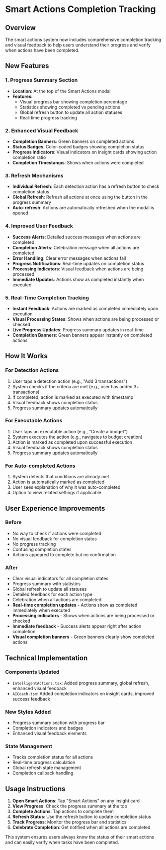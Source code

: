 # Smart Actions Completion Tracking

## Overview

The smart actions system now includes comprehensive completion tracking and visual feedback to help users understand their progress and verify when actions have been completed.

## New Features

### 1. Progress Summary Section

- **Location**: At the top of the Smart Actions modal
- **Features**:
  - Visual progress bar showing completion percentage
  - Statistics showing completed vs pending actions
  - Global refresh button to update all action statuses
  - Real-time progress tracking

### 2. Enhanced Visual Feedback

- **Completion Banners**: Green banners on completed actions
- **Status Badges**: Color-coded badges showing completion status
- **Progress Indicators**: Visual indicators on insight cards showing action completion ratio
- **Completion Timestamps**: Shows when actions were completed

### 3. Refresh Mechanisms

- **Individual Refresh**: Each detection action has a refresh button to check completion status
- **Global Refresh**: Refresh all actions at once using the button in the progress summary
- **Auto-refresh**: Actions are automatically refreshed when the modal is opened

### 4. Improved User Feedback

- **Success Alerts**: Detailed success messages when actions are completed
- **Completion Alerts**: Celebration message when all actions are completed
- **Error Handling**: Clear error messages when actions fail
- **Progress Notifications**: Real-time updates on completion status
- **Processing Indicators**: Visual feedback when actions are being processed
- **Immediate Updates**: Actions show as completed instantly when executed

### 5. Real-Time Completion Tracking

- **Instant Feedback**: Actions are marked as completed immediately upon execution
- **Visual Processing States**: Shows when actions are being processed or checked
- **Live Progress Updates**: Progress summary updates in real-time
- **Completion Banners**: Green banners appear instantly on completed actions

## How It Works

### For Detection Actions

1. User taps a detection action (e.g., "Add 3 transactions")
2. System checks if the criteria are met (e.g., user has added 3+ transactions)
3. If completed, action is marked as executed with timestamp
4. Visual feedback shows completion status
5. Progress summary updates automatically

### For Executable Actions

1. User taps an executable action (e.g., "Create a budget")
2. System executes the action (e.g., navigates to budget creation)
3. Action is marked as completed upon successful execution
4. Visual feedback shows completion status
5. Progress summary updates automatically

### For Auto-completed Actions

1. System detects that conditions are already met
2. Action is automatically marked as completed
3. User sees explanation of why it was auto-completed
4. Option to view related settings if applicable

## User Experience Improvements

### Before

- No way to check if actions were completed
- No visual feedback for completion status
- No progress tracking
- Confusing completion states
- Actions appeared to complete but no confirmation

### After

- Clear visual indicators for all completion states
- Progress summary with statistics
- Global refresh to update all statuses
- Detailed feedback for each action type
- Celebration when all actions are completed
- **Real-time completion updates** - Actions show as completed immediately when executed
- **Processing indicators** - Shows when actions are being processed or checked
- **Immediate feedback** - Success alerts appear right after action completion
- **Visual completion banners** - Green banners clearly show completed actions

## Technical Implementation

### Components Updated

- `IntelligentActions.tsx`: Added progress summary, global refresh, enhanced visual feedback
- `AICoach.tsx`: Added completion indicators on insight cards, improved success feedback

### New Styles Added

- Progress summary section with progress bar
- Completion indicators and badges
- Enhanced visual feedback elements

### State Management

- Tracks completion status for all actions
- Real-time progress calculation
- Global refresh state management
- Completion callback handling

## Usage Instructions

1. **Open Smart Actions**: Tap "Smart Actions" on any insight card
2. **View Progress**: Check the progress summary at the top
3. **Complete Actions**: Tap actions to complete them
4. **Refresh Status**: Use the refresh button to update completion status
5. **Track Progress**: Monitor the progress bar and statistics
6. **Celebrate Completion**: Get notified when all actions are completed

This system ensures users always know the status of their smart actions and can easily verify when tasks have been completed.
